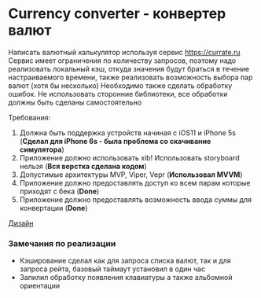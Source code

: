 # Currency converter - конвертер валют
Написать валютный калькулятор используя сервис https://currate.ru
Сервис имеет ограничения по количеству запросов, поэтому надо реализовать локальный кэш, откуда значения будут браться в течение настраиваемого времени, также реализовать возможность выбора пар валют (хотя бы несколько)
Необходимо также сделать обработку ошибок.
Не использовать сторонние библиотеки, все обработки должны быть сделаны самостоятельно

Требования:
1. Должна быть поддержка устройств начиная с iOS11 и iPhone 5s (**Сделал для iPhone 6s - была проблема со скачивание симулятора**)
2. Приложение должно использовать xib! Использовать storyboard нельзя (**Вся верстка сделана кодом**)
3. Допустимые архитектуры MVP, Viper, Vepr (**Использовал MVVM**)
4. Приложение должно предоставлять доступ ко всем парам которые приходят с бека (**Done**)
5. Приложение должно предоставлять возможность ввода суммы для конвертации (**Done**)

[Дизайн](https://www.figma.com/file/Ww6czcZ64rSNGpivE7SsUM/IOS-тестовое?node-id=15%3A1272&t=RKFD4rv7wbaHLmdb-0)

### Замечания по реализации
* Кэширование сделал как для запроса списка валют, так и для запроса рейта, базовый таймаут установил в один час
* Запилил обработку появления клавиатуры а также альбомной ориентации